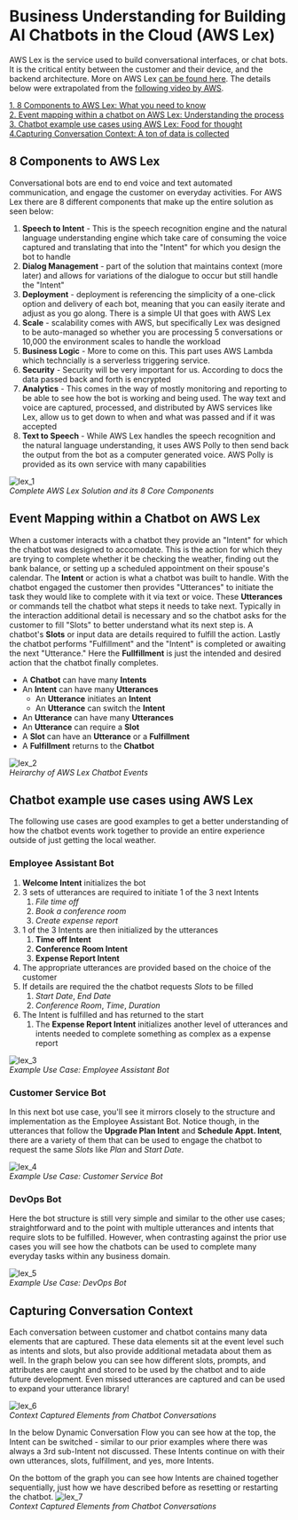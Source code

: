 # Business Understanding for Building AI Chatbots in the Cloud (AWS Lex)
AWS Lex is the service used to build conversational interfaces, or chat bots. It is the critical entity between the customer and their device, and the backend architecture. More on AWS Lex [can be found here](https://aws.amazon.com/lex). The details below were extrapolated from the [following video by AWS](https://youtu.be/qe9nRU6ZHAI).

[1. 8 Components to AWS Lex: What you need to know](#8-components-to-aws-lex)</br>
[2. Event mapping within a chatbot on AWS Lex:  Understanding the process](#event-mapping-within-a-chatbot-on-aws-lex)</br>
[3. Chatbot example use cases using AWS Lex:  Food for thought](#chatbot-example-use-cases-using-aws-lex)<br/>
[4.Capturing Conversation Context:  A ton of data is collected](#capturing-conversation-context)


## 8 Components to AWS Lex
Conversational bots are end to end voice and text automated communication, and engage the customer on everyday activities. For AWS Lex there are 8 different components that make up the entire solution as seen below:</br>
1. **Speech to Intent** - This is the speech recognition engine and the natural language understanding engine which take care of consuming the voice captured and translating that into the "Intent" for which you design the bot to handle
2. **Dialog Management** - part of the solution that maintains context (more later) and allows for variations of the dialogue to occur but still handle the "Intent"
3. **Deployment** - deployment is referencing the simplicity of a one-click option and delivery of each bot, meaning that you can easily iterate and adjust as you go along. There is a simple UI that goes with AWS Lex
4. **Scale** - scalability comes with AWS, but specifically Lex was designed to be auto-managed so whether you are processing 5 conversations or 10,000 the environment scales to handle the workload
5. **Business Logic** - More to come on this. This part uses AWS Lambda which techncially is a serverless triggering service.
6. **Security** - Security will be very important for us. According to docs the data passed back and forth is encrypted
7. **Analytics** - This comes in the way of mostly monitoring and reporting to be able to see how the bot is working and being used. The way text and voice are captured, processed, and distributed by AWS services like Lex, allow us to get down to when and what was passed and if it was accepted
8. **Text to Speech** - While AWS Lex handles the speech recognition and the natural language understanding, it uses AWS Polly to then send back the output from the bot as a computer generated voice. AWS Polly is provided as its own service with many capabilities

![lex_1](/training/images/aws_lex_arch_1.PNG)
</br>*Complete AWS Lex Solution and its 8 Core Components*

## Event Mapping within a Chatbot on AWS Lex 
When a customer interacts with a chatbot they provide an "Intent" for which the chatbot was designed to accomodate. This is the action for which they are trying to complete whether it be checking the weather, finding out the bank balance, or setting up a scheduled appointment on their spouse's calendar. The **Intent** or action is what a chatbot was built to handle. With the chatbot engaged the customer then provides "Utterances" to initiate the task they would like to complete with it via text or voice. These **Utterances** or commands tell the chatbot what steps it needs to take next. Typically in the interaction additional detail is necessary and so the chatbot asks for the customer to fill "Slots" to better understand what its next step is. A chatbot's **Slots** or input data are details required to fulfill the action. Lastly the chatbot performs "Fulfillment" and the "Intent" is completed or awaiting the next "Utterance." Here the **Fullfillment** is just the intended and desired action that the chatbot finally completes.

* A **Chatbot** can have many **Intents**
* An **Intent** can have many **Utterances**
  - An **Utterance** initiates an **Intent**
  - An **Utterance** can switch the **Intent**
* An **Utterance** can have many **Utterances** 
* An **Utterance** can require a  **Slot**
* A **Slot** can have an **Utterance** or a **Fulfillment**
* A **Fulfillment** returns to the **Chatbot**

![lex_2](/training/images/aws_lex_arch_2.PNG)
</br>*Heirarchy of AWS Lex Chatbot Events*

## Chatbot example use cases using AWS Lex
The following use cases are good examples to get a better understanding of how the chatbot events work together to provide an entire experience outside of just getting the local weather.

### Employee Assistant Bot
1. **Welcome Intent** initializes the bot
2. 3 sets of utterances are required to initiate 1 of the 3 next Intents
   1. *File time off*
   2. *Book a conference room*
   3. *Create expense report*
3. 1 of the 3 Intents are then initialized by the utterances
   1. **Time off Intent**
   2. **Conference Room Intent**
   3. **Expense Report Intent**
4. The appropriate utterances are provided based on the choice of the customer
5. If details are required the the chatbot requests *Slots* to be filled
   1. *Start Date*, *End Date*
   2. *Conference Room*, *Time*, *Duration*
6. The Intent is fulfilled and has returned to the start
   1. The **Expense Report Intent** initializes another level of utterances and intents needed to complete something as complex as a expense report
  
![lex_3](/training/images/aws_lex_arch_3.PNG)
</br>*Example Use Case:  Employee Assistant Bot*

### Customer Service Bot
In this next bot use case, you'll see it mirrors closely to the structure and implementation as the Employee Assistant Bot. Notice though, in the utterances that follow the **Upgrade Plan Intent** and **Schedule Appt. Intent**, there are a variety of them that can be used to engage the chatbot to request the same *Slots* like *Plan* and *Start Date*.

![lex_4](/training/images/aws_lex_arch_4.PNG)
</br>*Example Use Case:  Customer Service Bot*

### DevOps Bot
Here the bot structure is still very simple and similar to the other use cases; straightforward and to the point with multiple utterances and intents that require slots to be fulfilled. However, when contrasting against the prior use cases you will see how the chatbots can be used to complete many everyday tasks within any business domain.

![lex_5](/training/images/aws_lex_arch_5.PNG)
</br>*Example Use Case:  DevOps Bot*

## Capturing Conversation Context
Each conversation between customer and chatbot contains many data elements that are captured. These data elements sit at the event level such as intents and slots, but also provide additional metadata about them as well. In the graph below you can see how different slots, prompts, and attributes are caught and stored to be used by the chatbot and to aide future development. Even missed utterances are captured and can be used to expand your utterance library!

![lex_6](/training/images/aws_lex_arch_6.PNG)
</br>*Context Captured Elements from Chatbot Conversations*

In the below Dynamic Conversation Flow you can see how at the top, the Intent can be switched - similar to our prior examples where there was always a 3rd sub-Intent not discussed. These Intents continue on with their own utterances, slots, fulfillment, and yes, more Intents.

On the bottom of the graph you can see how Intents are chained together sequentially, just how we have described before as resetting or restarting the chatbot.
![lex_7](/training/images/aws_lex_arch_7.PNG)
</br>*Context Captured Elements from Chatbot Conversations*
